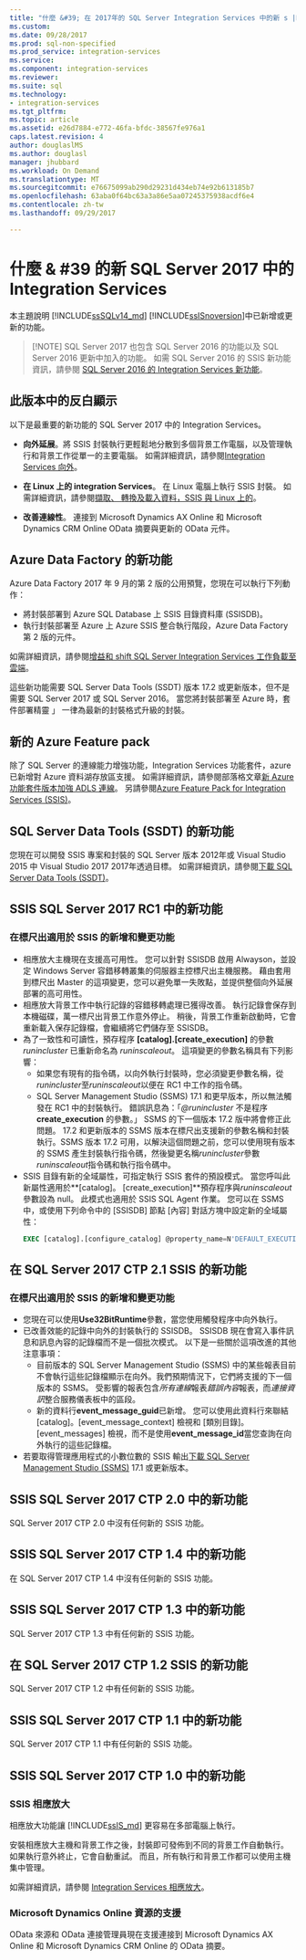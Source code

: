 ```yaml
---
title: "什麼 &#39; 在 2017年的 SQL Server Integration Services 中的新 s |Microsoft 文件"
ms.custom: 
ms.date: 09/28/2017
ms.prod: sql-non-specified
ms.prod_service: integration-services
ms.service: 
ms.component: integration-services
ms.reviewer: 
ms.suite: sql
ms.technology:
- integration-services
ms.tgt_pltfrm: 
ms.topic: article
ms.assetid: e26d7884-e772-46fa-bfdc-38567fe976a1
caps.latest.revision: 4
author: douglaslMS
ms.author: douglasl
manager: jhubbard
ms.workload: On Demand
ms.translationtype: MT
ms.sourcegitcommit: e76675099ab290d29231d434eb74e92b613185b7
ms.openlocfilehash: 63aba0f64bc63a3a86e5aa07245375938acdf6e4
ms.contentlocale: zh-tw
ms.lasthandoff: 09/29/2017

---
```

# <a name="what39s-new-in-integration-services-in-sql-server-2017"></a>什麼 & #39 的新 SQL Server 2017 中的 Integration Services
本主題說明 [!INCLUDE[ssSQLv14_md](../includes/sssqlv14-md.md)] [!INCLUDE[ssISnoversion](../includes/ssisnoversion-md.md)]中已新增或更新的功能。

>   [!NOTE]
> SQL Server 2017 也包含 SQL Server 2016 的功能以及 SQL Server 2016 更新中加入的功能。 如需 SQL Server 2016 的 SSIS 新功能資訊，請參閱 [SQL Server 2016 的 Integration Services 新功能](../integration-services/what-s-new-in-integration-services-in-sql-server-2016.md)。

## <a name="highlights-of-this-release"></a>此版本中的反白顯示

以下是最重要的新功能的 SQL Server 2017 中的 Integration Services。

-   **向外延展**。將 SSIS 封裝執行更輕鬆地分散到多個背景工作電腦，以及管理執行和背景工作從單一的主要電腦。 如需詳細資訊，請參閱[Integration Services 向外](../integration-services/scale-out/integration-services-ssis-scale-out.md)。

-   **在 Linux 上的 integration Services**。 在 Linux 電腦上執行 SSIS 封裝。 如需詳細資訊，請參閱[擷取、 轉換及載入資料，SSIS 與 Linux 上的](../linux/sql-server-linux-migrate-ssis.md)。

-   **改善連線性**。 連接到 Microsoft Dynamics AX Online 和 Microsoft Dynamics CRM Online OData 摘要與更新的 OData 元件。 

## <a name="new-in-azure-data-factory"></a>Azure Data Factory 的新功能

Azure Data Factory 2017 年 9 月的第 2 版的公用預覽，您現在可以執行下列動作：
-   將封裝部署到 Azure SQL Database 上 SSIS 目錄資料庫 (SSISDB)。
-   執行封裝部署至 Azure 上 Azure SSIS 整合執行階段，Azure Data Factory 第 2 版的元件。

如需詳細資訊，請參閱[增益和 shift SQL Server Integration Services 工作負載至雲端](lift-shift/ssis-azure-lift-shift-ssis-packages-overview.md)。

這些新功能需要 SQL Server Data Tools (SSDT) 版本 17.2 或更新版本，但不是需要 SQL Server 2017 或 SQL Server 2016。 當您將封裝部署至 Azure 時，套件部署精靈 」 一律為最新的封裝格式升級的封裝。

## <a name="new-in-the-azure-feature-pack"></a>新的 Azure Feature pack

除了 SQL Server 的連線能力增強功能，Integration Services 功能套件，azure 已新增對 Azure 資料湖存放區支援。 如需詳細資訊，請參閱部落格文章[新 Azure 功能套件版本加強 ADLS 連線](https://blogs.msdn.microsoft.com/ssis/2017/08/29/new-azure-feature-pack-release-strengthening-adls-connectivity/)。 另請參閱[Azure Feature Pack for Integration Services (SSIS)](azure-feature-pack-for-integration-services-ssis.md)。

## <a name="new-in-sql-server-data-tools-ssdt"></a>SQL Server Data Tools (SSDT) 的新功能

您現在可以開發 SSIS 專案和封裝的 SQL Server 版本 2012年或 Visual Studio 2015 中 Visual Studio 2017 2017年透過目標。 如需詳細資訊，請參閱[下載 SQL Server Data Tools (SSDT)](../ssdt/download-sql-server-data-tools-ssdt.md)。

## <a name="new-in-ssis-in-sql-server-2017-rc1"></a>SSIS SQL Server 2017 RC1 中的新功能

### <a name="new-and-changed-features-in-scale-out-for-ssis"></a>在標尺出適用於 SSIS 的新增和變更功能

-   相應放大主機現在支援高可用性。 您可以針對 SSISDB 啟用 Alwayson，並設定 Windows Server 容錯移轉叢集的伺服器主控標尺出主機服務。 藉由套用到標尺出 Master 的這項變更，您可以避免單一失敗點，並提供整個向外延展部署的高可用性。
-   相應放大背景工作中執行記錄的容錯移轉處理已獲得改善。 執行記錄會保存到本機磁碟，萬一標尺出背景工作意外停止。 稍後，背景工作重新啟動時，它會重新載入保存記錄檔，會繼續將它們儲存至 SSISDB。
-   為了一致性和可讀性，預存程序 **[catalog].[create_execution]** 的參數 *runincluster* 已重新命名為 *runinscaleout*。 這項變更的參數名稱具有下列影響：
    -   如果您有現有的指令碼，以向外執行封裝時，您必須變更參數名稱，從*runincluster*至*runinscaleout*以便在 RC1 中工作的指令碼。
    -   SQL Server Management Studio (SSMS) 17.1 和更早版本，所以無法觸發在 RC1 中的封裝執行。 錯誤訊息為：「*@runincluster* 不是程序 **create_execution** 的參數。」 SSMS 的下一個版本 17.2 版中將會修正此問題。 17.2 和更新版本的 SSMS 版本在標尺出支援新的參數名稱和封裝執行。SSMS 版本 17.2 可用，以解決這個問題之前，您可以使用現有版本的 SSMS 產生封裝執行指令碼，然後變更名稱*runincluster*參數*runinscaleout*指令碼和執行指令碼中。
-   SSIS 目錄有新的全域屬性，可指定執行 SSIS 套件的預設模式。 當您呼叫此新屬性適用於**[catalog]。 [create_execution]**預存程序與*runinscaleout*參數設為 null。 此模式也適用於 SSIS SQL Agent 作業。 您可以在 SSMS 中，或使用下列命令中的 [SSISDB] 節點 [內容] 對話方塊中設定新的全域屬性：
    ```sql
    EXEC [catalog].[configure_catalog] @property_name=N'DEFAULT_EXECUTION_MODE', @property_value=1
    ```

## <a name="new-in-ssis-in-sql-server-2017-ctp-21"></a>在 SQL Server 2017 CTP 2.1 SSIS 的新功能

### <a name="new-and-changed-features-in-scale-out-for-ssis"></a>在標尺出適用於 SSIS 的新增和變更功能

-   您現在可以使用**Use32BitRuntime**參數，當您使用觸發程序中向外執行。
-   已改善效能的記錄中向外的封裝執行的 SSISDB。 SSISDB 現在會寫入事件訊息和訊息內容的記錄檔而不是一個批次模式。 以下是一些關於這項改進的其他注意事項：        
    - 目前版本的 SQL Server Management Studio (SSMS) 中的某些報表目前不會執行這些記錄檔顯示在向外。我們預期情況下，它們將支援的下一個版本的 SSMS。 受影響的報表包含*所有連線*報表*錯誤內容*報表，而*連接資訊*整合服務儀表板中的區段。
    - 新的資料行**event_message_guid**已新增。 您可以使用此資料行來聯結 [catalog]。[event_message_context] 檢視和 [類別目錄]。[event_messages] 檢視，而不是使用**event_message_id**當您查詢在向外執行的這些記錄檔。
-   若要取得管理應用程式的小數位數的 SSIS 輸出[下載 SQL Server Management Studio (SSMS)](https://docs.microsoft.com/sql/ssms/download-sql-server-management-studio-ssms) 17.1 或更新版本。

## <a name="new-in-ssis-in-sql-server-2017-ctp-20"></a>SSIS SQL Server 2017 CTP 2.0 中的新功能

SQL Server 2017 CTP 2.0 中沒有任何新的 SSIS 功能。

## <a name="new-in-ssis-in-sql-server-2017-ctp-14"></a>SSIS SQL Server 2017 CTP 1.4 中的新功能

在 SQL Server 2017 CTP 1.4 中沒有任何新的 SSIS 功能。

## <a name="new-in-ssis-in-sql-server-2017-ctp-13"></a>SSIS SQL Server 2017 CTP 1.3 中的新功能

SQL Server 2017 CTP 1.3 中有任何新的 SSIS 功能。

## <a name="new-in-ssis-in-sql-server-2017-ctp-12"></a>在 SQL Server 2017 CTP 1.2 SSIS 的新功能

SQL Server 2017 CTP 1.2 中有任何新的 SSIS 功能。

## <a name="new-in-ssis-in-sql-server-2017-ctp-11"></a>SSIS SQL Server 2017 CTP 1.1 中的新功能

SQL Server 2017 CTP 1.1 中有任何新的 SSIS 功能。

## <a name="new-in-ssis-in-sql-server-2017-ctp-10"></a>SSIS SQL Server 2017 CTP 1.0 中的新功能

### <a name="scale-out-for-ssis"></a>SSIS 相應放大

相應放大功能讓 [!INCLUDE[ssIS_md](../includes/ssis-md.md)] 更容易在多部電腦上執行。 
   
安裝相應放大主機和背景工作之後，封裝即可發佈到不同的背景工作自動執行。 如果執行意外終止，它會自動重試。 而且，所有執行和背景工作都可以使用主機集中管理。
   
如需詳細資訊，請參閱 [Integration Services 相應放大](../integration-services/scale-out/integration-services-ssis-scale-out.md)。
   
### <a name="support-for-microsoft-dynamics-online-resources"></a>Microsoft Dynamics Online 資源的支援

OData 來源和 OData 連接管理員現在支援連接到 Microsoft Dynamics AX Online 和 Microsoft Dynamics CRM Online 的 OData 摘要。


